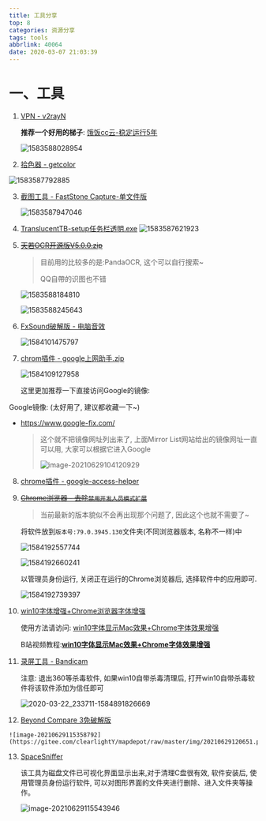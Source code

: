 ```yaml
---
title: 工具分享
top: 8
categories: 资源分享
tags: tools
abbrlink: 40064
date: 2020-03-07 21:03:39
---
```


# 一、工具

1. [VPN - v2rayN](https://www.lanzoui.com/i9q97lc)

   **推荐一个好用的梯子**: [饿饭cc云-稳定运行5年](https://api.efanapi.com/aff.php?aff=6200)

   ![1583588028954](https://gitee.com/clearlightY/mapdepot/raw/master/img/20210102174120.png)

2. [拾色器 - getcolor](https://www.lanzoui.com/i5szoxa)

 ![1583587792885](https://gitee.com/clearlightY/mapdepot/raw/master/img/20210102174049.png)

3. [截图工具 - FastStone Capture-单文件版](https://www.lanzoui.com/ia15coh)

   ![1583587947046](https://gitee.com/clearlightY/mapdepot/raw/master/img/20210103014043.png)

4. [TranslucentTB-setup任务栏透明.exe](https://www.lanzoui.com/i6dsdrc)
    ![1583587621923](https://gitee.com/clearlightY/mapdepot/raw/master/img/20210102174038.png)

5. ~~[ 天若OCR开源版V5.0.0.zip](https://www.lanzoui.com/i580dmd)~~

   > 目前用的比较多的是:PandaOCR, 这个可以自行搜索~
   >
   > QQ自帶的识图也不错

   ![1583588184810](https://gitee.com/clearlightY/mapdepot/raw/master/img/20210102174443.png)

   ![1583588245643](https://gitee.com/clearlightY/mapdepot/raw/master/img/20210102174458.png)

6. [FxSound破解版 - 电脑音效](https://www.lanzoui.com/ia7v9wj)

   ![1584101475797](https://gitee.com/clearlightY/mapdepot/raw/master/img/20210102174508.png)

7. [chrom插件 - google上网助手.zip](https://www.lanzoui.com/ia88npe)

      ![1584109127958](https://gitee.com/clearlightY/mapdepot/raw/master/img/20210629103958.png)

   这里更加推荐一下直接访问Google的镜像:
   

Google镜像: (太好用了, 建议都收藏一下~)
   - <https://www.google-fix.com/>

     [Mirror List]: https://www.library.ac.cn/
   
     > 这个就不把镜像网址列出来了, 上面Mirror List网站给出的镜像网址一直可以用, 大家可以根据它进入Google
     >
     > ![image-20210629104120929](https://gitee.com/clearlightY/mapdepot/raw/master/img/20210629104122.png)



8. [chrome插件 - google-access-helper](https://www.lanzoui.com/i4hskyd)

9. ~~[Chrome浏览器 - 去除`禁用开发人员模式扩展`](https://www.lanzoui.com/ia9e10j)~~

   > 当前最新的版本貌似不会再出现那个问题了, 因此这个也就不需要了~

   将软件放到`版本号:79.0.3945.130`文件夹(不同浏览器版本, 名称不一样)中

   ![1584192557744](https://gitee.com/clearlightY/mapdepot/raw/master/img/20210102174926.png)

   ![1584192660241](https://gitee.com/clearlightY/mapdepot/raw/master/img/20210102174946.png)

   以管理员身份运行, 关闭正在运行的Chrome浏览器后, 选择软件中的应用即可.

   ![1584192739397](https://gitee.com/clearlightY/mapdepot/raw/master/img/20210102174956.png)

10. [win10字体增强+Chrome浏览器字体增强](https://www.lanzoui.com/ia9e2di)

    使用方法请访问: [win10字体显示Mac效果+Chrome字体效果增强](https://blog.csdn.net/qq_36852780/article/details/104869572)

    B站视频教程:[**win10字体显示Mac效果+Chrome字体效果增强**](https://www.bilibili.com/video/BV1Q7411R7s7/)

11. [录屏工具 - Bandicam](https://www.lanzoui.com/iajmo5a)

    注意: 退出360等杀毒软件, 如果win10自带杀毒清理后, 打开win10自带杀毒软件将该软件添加为信任即可

    ![2020-03-22_233711-1584891826669](https://gitee.com/clearlightY/mapdepot/raw/master/img/20210102175044.png)

12.  [Beyond Compare 3免破解版](https://clearlight.lanzoui.com/i5ucaqt2uda)

    ![image-20210629115358792](https://gitee.com/clearlightY/mapdepot/raw/master/img/20210629120651.png)

13. [SpaceSniffer](https://clearlight.lanzoui.com/inZuwj4grxe)

    该工具为磁盘文件已可视化界面显示出来,对于清理C盘很有效, 软件安装后, 使用管理员身份运行软件, 可以对图形界面的文件夹进行删除、进入文件夹等操作。

    ![image-20210629115543946](https://gitee.com/clearlightY/mapdepot/raw/master/img/20210629115545.png)
